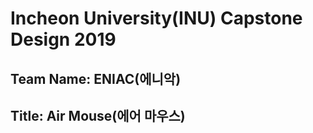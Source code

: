 # Incheon University(INU) Capstone Design 2019
## Team Name: ENIAC(에니악)   
## Title: Air Mouse(에어 마우스)  
